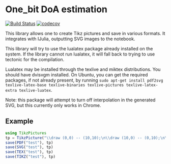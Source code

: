 # One_bit DoA estimation


[![Build Status](https://github.com/JuliaTeX/TikzPictures.jl/workflows/CI/badge.svg)](https://github.com/JuliaTeX/TikzPictures.jl/actions)
[![codecov](https://codecov.io/gh/JuliaTeX/TikzPictures.jl/branch/master/graph/badge.svg?token=nCBJc77iDE)](https://codecov.io/gh/JuliaTeX/TikzPictures.jl)

This library allows one to create Tikz pictures and save in various formats. It integrates with IJulia, outputting SVG images to the notebook.

This library will try to use the lualatex package already installed on the system. If the library cannot run lualatex, it will fall back to trying to use tectonic for the compilation. 

Lualatex may be installed through the texlive and miktex distributions. You should have dvisvgm installed. On Ubuntu, you can get the required packages, if not already present, by running `sudo apt-get install pdf2svg texlive-latex-base texlive-binaries texlive-pictures texlive-latex-extra texlive-luatex`.

Note: this package will attempt to turn off interpolation in the generated SVG, but this currently only works in Chrome.

## Example

```julia
using TikzPictures
tp = TikzPicture("\\draw (0,0) -- (10,10);\n\\draw (10,0) -- (0,10);\n\\node at (5,5) {tikz \$\\sqrt{\\pi}\$};", options="scale=0.25", preamble="")
save(PDF("test"), tp)
save(SVG("test"), tp)
save(TEX("test"), tp)
save(TIKZ("test"), tp)
```

